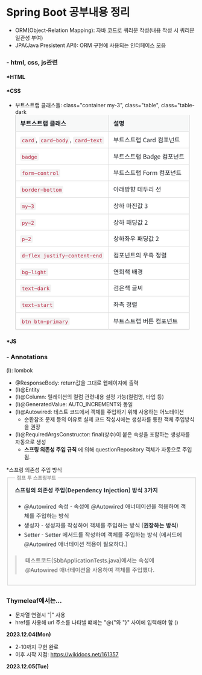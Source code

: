 # Spring Boot 공부내용 정리

- ORM(Object-Relation Mapping): 자바 코드로 쿼리문 작성(내용 작성 시 쿼리문 일관성 부여)
- JPA(Java Presistent API): ORM 구현에 사용되는 인터페이스 모음

### - html, css, js관련
#### *HTML
#### *CSS
* 부트스트랩 클래스들: 
  class="container my-3", class="table", class="table-dark   
![bootstrap_classes_ex.png](images/bootstrap_classes_ex.png)
#### *JS



### - Annotations
(l): lombok
- @ResponseBody: return값을 그대로 웹페이지에 출력
- (l)@Entity
- (l)@Column: 릴레이션의 컬럼 관련내용 설정 가능(컬럼명, 타입 등)
- (l)@GeneratedValue: AUTO_INCREMENT와 동일
- (l)@Autowired: 테스트 코드에서 객체를 주입하기 위해 사용하는 어노테이션
  - 순환참조 문제 등의 이유로 실제 코드 작성시에는 생성자를 통한 객체 주입방식을 권장
- (l)@RequiredArgsConstructor: final(상수)이 붙은 속성을 포함하는 생성자를 자동으로 생성
  - **스프링 의존성 주입 규칙** 에 의해 questionRepository 객체가 자동으로 주입됨.


*스프링 의존성 주입 방식
![img.png](images/spring_dependenc_injections.png)

### Thymeleaf에서는... 
* 문자열 연결시 "|" 사용
* href를 사용해 url 주소를 나타낼 떄에는 "@{"와 "}" 사이에 입력해야 함
  (<a th:href="@{|/question/detail/${question.id}|}" th:text="${question.subject}"></a>)

**2023.12.04(Mon)**
* 2-10까지 구현 완료
* 이후 시작 지점: https://wikidocs.net/161357

**2023.12.05(Tue)**
